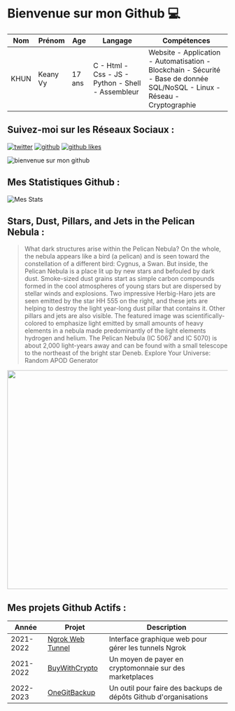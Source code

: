 # Bienvenue sur mon Github 💻
| Nom | Prénom | Age | Langage | Compétences |
|---  |---     |---  |---      |---
| KHUN | Keany Vy | 17 ans | C - Html - Css - JS - Python - Shell - Assembleur | Website - Application - Automatisation - Blockchain - Sécurité - Base de donnée SQL/NoSQL - Linux - Réseau - Cryptographie |

## Suivez-moi sur les Réseaux Sociaux :
[![twitter](https://img.shields.io/twitter/follow/thisiskeanyvy?style=social)](https://twitter.com/thisiskeanyvy)
[![github](https://img.shields.io/github/followers/thisiskeanyvy?style=social)](https://github.com/thisiskeanyvy?tab=followers)
[![github likes](https://img.shields.io/github/stars/thisiskeanyvy?style=social)](https://github.com/thisiskeanyvy)

![bienvenue sur mon github](https://thisiskeanyvy-hosting.pages.dev/banner.gif)

## Mes Statistiques Github :
![Mes Stats](https://github-readme-stats.vercel.app/api?username=thisiskeanyvy&show_icons=true&theme=radical)

## Stars, Dust, Pillars, and Jets in the Pelican Nebula :

> What dark structures arise within the Pelican Nebula? On the whole, the nebula appears like a bird (a pelican) and is seen toward the constellation of a different bird: Cygnus, a Swan. But inside, the Pelican Nebula is a place lit up by new stars and befouled by dark dust. Smoke-sized dust grains start as simple carbon compounds formed in the cool atmospheres of young stars but are dispersed by stellar winds and explosions.  Two impressive Herbig-Haro jets are seen emitted by the star HH 555 on the right, and these jets are helping to destroy the light year-long dust pillar that contains it.  Other pillars and jets are also visible. The featured image was scientifically-colored to emphasize light emitted by small amounts of heavy elements in a nebula made predominantly of the light elements hydrogen and helium.  The Pelican Nebula (IC 5067 and IC 5070) is about 2,000 light-years away and can be found with a small telescope to the northeast of the bright star Deneb.    Explore Your Universe: Random APOD Generator

<img src='https://apod.nasa.gov/apod/image/2210/Pelican_Almeida_960.jpg' width="800" height="500"/>

## Mes projets Github Actifs :
| Année | Projet | Description |
|---   |---     |---          |
| 2021-2022 | [Ngrok Web Tunnel](https://github.com/thisiskeanyvy/ngrok-web-manager) | Interface graphique web pour gérer les tunnels Ngrok |
| 2021-2022 | [BuyWithCrypto](https://github.com/BuyWithCrypto) | Un moyen de payer en cryptomonnaie sur des marketplaces |
| 2022-2023 | [OneGitBackup](https://github.com/BuyWithCrypto/OneGitBackup) | Un outil pour faire des backups de dépôts Github d'organisations |